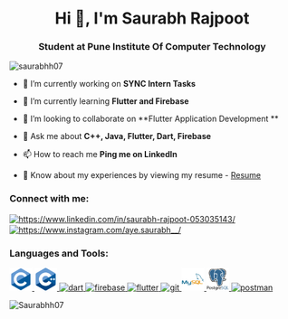 <h1 align="center">Hi 👋, I'm Saurabh Rajpoot</h1>
<h3 align="center">Student at Pune Institute Of Computer Technology</h3>
<p align="left"> <img src="https://komarev.com/ghpvc/?username=saurabhh07&label=Profile%20views&color=0e75b6&style=flat" alt="saurabhh07" /> </p>

- 🔭 I’m currently working on **SYNC Intern Tasks**

- 🌱 I’m currently learning **Flutter and Firebase**

- 👯 I’m looking to collaborate on **Flutter Application Development **

- 💬 Ask me about **C++, Java, Flutter, Dart, Firebase**

- 📫 How to reach me **Ping me on LinkedIn**

- 📄 Know about my experiences by viewing my resume - [Resume](https://drive.google.com/file/d/1JBVHE9b3UH7ObYiSbiUfnzftYvVcRqvU/view?usp=share_link)

<h3 align="left">Connect with me:</h3>
<p align="left">

<a href="https://www.linkedin.com/in/saurabh-rajpoot-053035143/" target="blank"><img align="center" src="https://raw.githubusercontent.com/rahuldkjain/github-profile-readme-generator/master/src/images/icons/Social/linked-in-alt.svg" alt="https://www.linkedin.com/in/saurabh-rajpoot-053035143/" height="30" width="40" /></a>
<a href="https://www.instagram.com/aye.saurabh__/" target="blank"><img align="center" src="https://raw.githubusercontent.com/rahuldkjain/github-profile-readme-generator/master/src/images/icons/Social/instagram.svg" alt="https://www.instagram.com/aye.saurabh__/" height="30" width="40" /></a>
<!--
<a href="https://www.codechef.com/users/https://www.codechef.com/users/im_rb7_here" target="blank"><img align="center" src="https://cdn.jsdelivr.net/npm/simple-icons@3.1.0/icons/codechef.svg" alt="https://www.codechef.com/users/im_rb7_here" height="30" width="40" /></a>
<a href="https://www.hackerrank.com/https://www.hackerrank.com/imrb7here" target="blank"><img align="center" src="https://raw.githubusercontent.com/rahuldkjain/github-profile-readme-generator/master/src/images/icons/Social/hackerrank.svg" alt="https://www.hackerrank.com/imrb7here" height="30" width="40" /></a>
<a href="https://codeforces.com/profile/https://codeforces.com/profile/imrb7here" target="blank"><img align="center" src="https://cdn.jsdelivr.net/npm/simple-icons@3.0.1/icons/codeforces.svg" alt="https://codeforces.com/profile/imrb7here" height="30" width="40" /></a>
<a href="https://www.leetcode.com/https://leetcode.com/rahul_badgujar/" target="blank"><img align="center" src="https://raw.githubusercontent.com/rahuldkjain/github-profile-readme-generator/master/src/images/icons/Social/leet-code.svg" alt="https://leetcode.com/rahul_badgujar/" height="30" width="40" /></a>
<a href="https://www.hackerearth.com/https://www.hackerearth.com/@imrahulb3" target="blank"><img align="center" src="https://raw.githubusercontent.com/rahuldkjain/github-profile-readme-generator/master/src/images/icons/Social/hackerearth.svg" alt="https://www.hackerearth.com/@imrahulb3" height="30" width="40" /></a>
-->
</p>

<h3 align="left">Languages and Tools:</h3>
<p align="left"> <a href="https://www.cprogramming.com/" target="_blank"> <img src="https://raw.githubusercontent.com/devicons/devicon/master/icons/c/c-original.svg" alt="c" width="40" height="40"/> </a> <a href="https://www.w3schools.com/cpp/" target="_blank"> <img src="https://raw.githubusercontent.com/devicons/devicon/master/icons/cplusplus/cplusplus-original.svg" alt="cplusplus" width="40" height="40"/> </a> <a href="https://dart.dev" target="_blank"> <img src="https://www.vectorlogo.zone/logos/dartlang/dartlang-icon.svg" alt="dart" width="40" height="40"/> </a> <a href="https://firebase.google.com/" target="_blank"> <img src="https://www.vectorlogo.zone/logos/firebase/firebase-icon.svg" alt="firebase" width="40" height="40"/> </a> <a href="https://flutter.dev" target="_blank"> <img src="https://www.vectorlogo.zone/logos/flutterio/flutterio-icon.svg" alt="flutter" width="40" height="40"/> </a> <a href="https://git-scm.com/" target="_blank"> <img src="https://www.vectorlogo.zone/logos/git-scm/git-scm-icon.svg" alt="git" width="40" height="40"/> </a> <a href="https://www.mysql.com/" target="_blank"> <img src="https://raw.githubusercontent.com/devicons/devicon/master/icons/mysql/mysql-original-wordmark.svg" alt="mysql" width="40" height="40"/> </a> <a href="https://www.postgresql.org" target="_blank"> <img src="https://raw.githubusercontent.com/devicons/devicon/master/icons/postgresql/postgresql-original-wordmark.svg" alt="postgresql" width="40" height="40"/> </a> <a href="https://postman.com" target="_blank"> <img src="https://www.vectorlogo.zone/logos/getpostman/getpostman-icon.svg" alt="postman" width="40" height="40"/> </a> </p>

<p><img align="left" src="https://github-readme-stats.vercel.app/api/top-langs?username=Saurabhh07&show_icons=true&locale=en&layout=compact" alt="Saurabhh07" /></p>
<!--
<p>&nbsp;<img align="center" src="https://github-readme-stats.vercel.app/api?username=rahul-badgujar&show_icons=true&locale=en" alt="rahul-badgujar" /></p>

<p><img align="center" src="https://github-readme-streak-stats.herokuapp.com/?user=rahul-badgujar&" alt="rahul-badgujar" /></p>
-->
